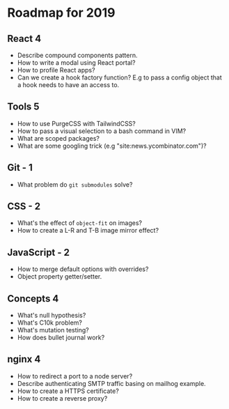 # Roadmap for 2019

## React 4

- Describe compound components pattern.
- How to write a modal using React portal?
- How to profile React apps?
- Can we create a hook factory function? E.g to pass a config object that a hook needs to have an access to.

## Tools 5

- How to use PurgeCSS with TailwindCSS?
- How to pass a visual selection to a bash command in VIM?
- What are scoped packages?
- What are some googling trick (e.g "site:news.ycombinator.com")?

## Git - 1

- What problem do `git submodules` solve?

## CSS - 2

- What's the effect of `object-fit` on images?
- How to create a L-R and T-B image mirror effect?

## JavaScript - 2

- How to merge default options with overrides?
- Object property getter/setter.

## Concepts 4

- What's null hypothesis?
- What's C10k problem?
- What's mutation testing?
- How does bullet journal work?

## nginx 4

- How to redirect a port to a node server?
- Describe authenticating SMTP traffic basing on mailhog example.
- How to create a HTTPS certificate?
- How to create a reverse proxy?
